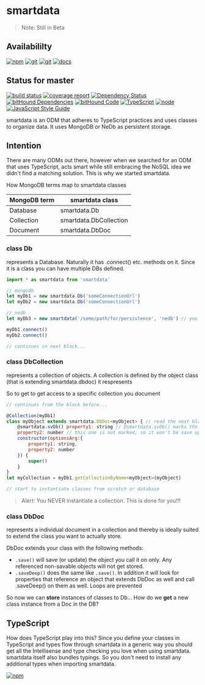 # smartdata

> Note: Still in Beta

## Availabililty
[![npm](https://push.rocks/assets/repo-button-npm.svg)](https://www.npmjs.com/package/smartdata)
[![git](https://push.rocks/assets/repo-button-git.svg)](https://gitlab.com/pushrocks/smartdata)
[![git](https://push.rocks/assets/repo-button-mirror.svg)](https://github.com/pushrocks/smartdata)
[![docs](https://push.rocks/assets/repo-button-docs.svg)](https://pushrocks.gitlab.io/smartdata/)

## Status for master
[![build status](https://gitlab.com/pushrocks/smartdata/badges/master/build.svg)](https://gitlab.com/pushrocks/smartdata/commits/master)
[![coverage report](https://gitlab.com/pushrocks/smartdata/badges/master/coverage.svg)](https://gitlab.com/pushrocks/smartdata/commits/master)
[![Dependency Status](https://david-dm.org/pushrocks/smartdata.svg)](https://david-dm.org/pushrocks/smartdata)
[![bitHound Dependencies](https://www.bithound.io/github/pushrocks/smartdata/badges/dependencies.svg)](https://www.bithound.io/github/pushrocks/smartdata/master/dependencies/npm)
[![bitHound Code](https://www.bithound.io/github/pushrocks/smartdata/badges/code.svg)](https://www.bithound.io/github/pushrocks/smartdata)
[![TypeScript](https://img.shields.io/badge/TypeScript-2.x-blue.svg)](https://nodejs.org/dist/latest-v6.x/docs/api/)
[![node](https://img.shields.io/badge/node->=%206.x.x-blue.svg)](https://nodejs.org/dist/latest-v6.x/docs/api/)
[![JavaScript Style Guide](https://img.shields.io/badge/code%20style-standard-brightgreen.svg)](http://standardjs.com/)

smartdata is an ODM that adheres to TypeScript practices and uses classes to organize data.
It uses MongoDB or NeDb as persistent storage.

## Intention
There are many ODMs out there, however when we searched for an ODM that uses TypeScript,
acts smart while still embracing the NoSQL idea we didn't find a matching solution.
This is why we started smartdata.

How MongoDB terms map to smartdata classes

MongoDB term | smartdata class
--- | ---
Database | smartdata.Db
Collection | smartdata.DbCollection
Document | smartdata.DbDoc

### class Db
represents a Database. Naturally it has .connect() etc. methods on it.
Since it is a class you can have multiple DBs defined.
```javascript
import * as smartdata from 'smartdata'

// mongodb
let myDb1 = new smartdata.Db('someConnectionUrl')
let myDb2 = new smartdata.Db('someConnectionUrl')

// nedb
let myDb3 = new smartdata('/some/path/for/persistence', 'nedb') // you may set first argument to null for just in memory db

myDb1.connect()
myDb2.connect()

// continues in next block... 
```

### class DbCollection
represents a collection of objects.
A collection is defined by the object class (that is extending smartdata.dbdoc) it respresents

So to get to get access to a specific collection you document
```javascript
// continues from the block before...

@Collection(myDb1)
class myObject extends smartdata.DbDoc<myObject> { // read the next block about DbDoc
    @smartdata.svDb() property1: string // @smartdata.svDb() marks the property for db save
    property2: number // this one is not marked, so it won't be save upon calling this.save() 
    constructor(optionsArg:{
        property1: string,
        property2: number
    }) {
        super()
    }
}
let myCollection = myDb1.getCollectionByName<myObject>(myObject)

// start to instantiate classes from scratch or database
``` 

> Alert: You NEVER instantiate a collection.
This is done for you!!!

### class DbDoc
represents a individual document in a collection
and thereby is ideally suited to extend the class you want to actually store.

DbDoc extends your class with the following methods:

* `.save()` will save (or update) the object you call it on only. Any referenced non-savable objects will not get stored.
* `.saveDeep()` does the same like `.save()`.
  In addition it will look for properties that reference an object
  that extends DbDoc as well and call .saveDeep() on them as well.
  Loops are prevented

So now we can **store** instances of classes to Db...
How do we **get** a new class instance from a Doc in the DB?

## TypeScript
How does TypeScript play into this?
Since you define your classes in TypeScript and types flow through smartdata in a generic way
you should get all the Intellisense and type checking you love when using smartdata.
smartdata itself also bundles typings.
So you don't need to install any additional types when importing smartdata. 

[![npm](https://push.rocks/assets/repo-header.svg)](https://push.rocks)
